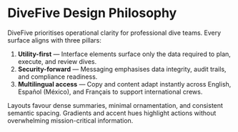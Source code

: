 # DiveFive Design Philosophy

DiveFive prioritises operational clarity for professional dive teams. Every surface aligns with three pillars:

1. **Utility-first** — Interface elements surface only the data required to plan, execute, and review dives.
2. **Security-forward** — Messaging emphasises data integrity, audit trails, and compliance readiness.
3. **Multilingual access** — Copy and content adapt instantly across English, Español (México), and Français to support international crews.

Layouts favour dense summaries, minimal ornamentation, and consistent semantic spacing. Gradients and accent hues highlight actions without overwhelming mission-critical information.
